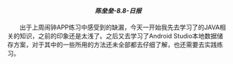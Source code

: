 ***<h4><center>陈垒垒-8.8-日报<center></h4>***
&emsp;&emsp;出于上周闹钟APP练习中感受到的缺漏，今天一开始我先去学习了的JAVA相关的知识，之前的印象还是太浅了。之后又去学习了Android Studio本地数据储存方案，对于其中的一些所用的方法还未全部都去仔细了解，也还需要去实践练习。